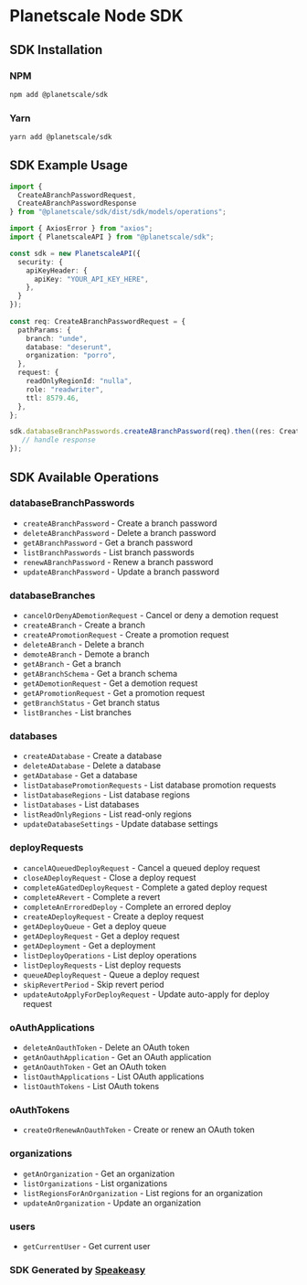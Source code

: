 # Planetscale Node SDK

<!-- Start SDK Installation -->
## SDK Installation

### NPM

```bash
npm add @planetscale/sdk
```

### Yarn

```bash
yarn add @planetscale/sdk
```
<!-- End SDK Installation -->

## SDK Example Usage
<!-- Start SDK Example Usage -->
```typescript
import {
  CreateABranchPasswordRequest,
  CreateABranchPasswordResponse 
} from "@planetscale/sdk/dist/sdk/models/operations";

import { AxiosError } from "axios";
import { PlanetscaleAPI } from "@planetscale/sdk";

const sdk = new PlanetscaleAPI({
  security: {
    apiKeyHeader: {
      apiKey: "YOUR_API_KEY_HERE",
    },
  }
});
    
const req: CreateABranchPasswordRequest = {
  pathParams: {
    branch: "unde",
    database: "deserunt",
    organization: "porro",
  },
  request: {
    readOnlyRegionId: "nulla",
    role: "readwriter",
    ttl: 8579.46,
  },
};

sdk.databaseBranchPasswords.createABranchPassword(req).then((res: CreateABranchPasswordResponse | AxiosError) => {
   // handle response
});
```
<!-- End SDK Example Usage -->

<!-- Start SDK Available Operations -->
## SDK Available Operations


### databaseBranchPasswords

* `createABranchPassword` - Create a branch password
* `deleteABranchPassword` - Delete a branch password
* `getABranchPassword` - Get a branch password
* `listBranchPasswords` - List branch passwords
* `renewABranchPassword` - Renew a branch password
* `updateABranchPassword` - Update a branch password

### databaseBranches

* `cancelOrDenyADemotionRequest` - Cancel or deny a demotion request
* `createABranch` - Create a branch
* `createAPromotionRequest` - Create a promotion request
* `deleteABranch` - Delete a branch
* `demoteABranch` - Demote a branch
* `getABranch` - Get a branch
* `getABranchSchema` - Get a branch schema
* `getADemotionRequest` - Get a demotion request
* `getAPromotionRequest` - Get a promotion request
* `getBranchStatus` - Get branch status
* `listBranches` - List branches

### databases

* `createADatabase` - Create a database
* `deleteADatabase` - Delete a database
* `getADatabase` - Get a database
* `listDatabasePromotionRequests` - List database promotion requests
* `listDatabaseRegions` - List database regions
* `listDatabases` - List databases
* `listReadOnlyRegions` - List read-only regions
* `updateDatabaseSettings` - Update database settings

### deployRequests

* `cancelAQueuedDeployRequest` - Cancel a queued deploy request
* `closeADeployRequest` - Close a deploy request
* `completeAGatedDeployRequest` - Complete a gated deploy request
* `completeARevert` - Complete a revert
* `completeAnErroredDeploy` - Complete an errored deploy
* `createADeployRequest` - Create a deploy request
* `getADeployQueue` - Get a deploy queue
* `getADeployRequest` - Get a deploy request
* `getADeployment` - Get a deployment
* `listDeployOperations` - List deploy operations
* `listDeployRequests` - List deploy requests
* `queueADeployRequest` - Queue a deploy request
* `skipRevertPeriod` - Skip revert period
* `updateAutoApplyForDeployRequest` - Update auto-apply for deploy request

### oAuthApplications

* `deleteAnOauthToken` - Delete an OAuth token
* `getAnOauthApplication` - Get an OAuth application
* `getAnOauthToken` - Get an OAuth token
* `listOauthApplications` - List OAuth applications
* `listOauthTokens` - List OAuth tokens

### oAuthTokens

* `createOrRenewAnOauthToken` - Create or renew an OAuth token

### organizations

* `getAnOrganization` - Get an organization
* `listOrganizations` - List organizations
* `listRegionsForAnOrganization` - List regions for an organization
* `updateAnOrganization` - Update an organization

### users

* `getCurrentUser` - Get current user
<!-- End SDK Available Operations -->

### SDK Generated by [Speakeasy](https://docs.speakeasyapi.dev/docs/using-speakeasy/client-sdks)
